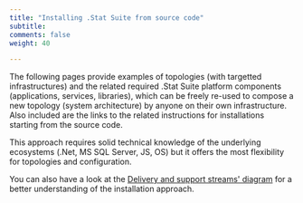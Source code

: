 ```yaml
---
title: "Installing .Stat Suite from source code"
subtitle: 
comments: false
weight: 40

---
```


The following pages provide examples of topologies (with targetted infrastructures) and the related required .Stat Suite platform components (applications, services, libraries), which can be freely re-used to compose a new topology (system architecture) by anyone on their own infrastructure. Also included are the links to the related instructions for installations starting from the source code.  

This approach requires solid technical knowledge of the underlying ecosystems (.Net, MS SQL Server, JS, OS) but it offers the most flexibility for topologies and configuration.  

You can also have a look at the [Delivery and support streams' diagram](https://sis-cc.gitlab.io/dotstatsuite-documentation/getting-started/) for a better understanding of the installation approach.
